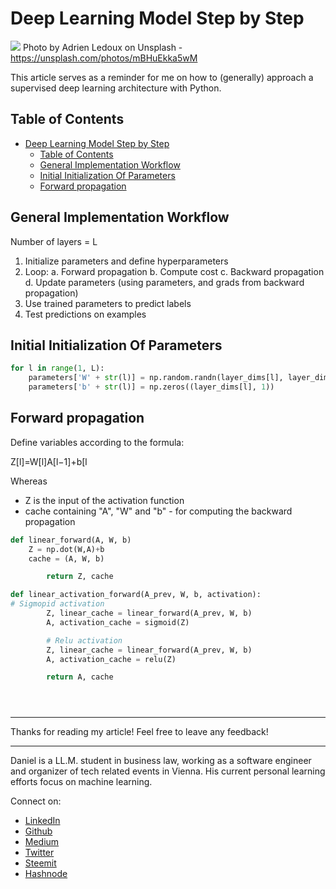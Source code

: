 # Deep Learning Model Step by Step

[<img src="https://images.unsplash.com/photo-1486848538113-ce1a4923fbc5?ixlib=rb-0.3.5&ixid=eyJhcHBfaWQiOjEyMDd9&s=57d5ed3770de4f9b039e5a3e54403ebe&auto=format&fit=crop&w=1287&q=80">](
https://unsplash.com/photos/mBHuEkka5wM)
Photo by Adrien Ledoux on Unsplash - https://unsplash.com/photos/mBHuEkka5wM

This article serves as a reminder for me on how to (generally) approach a supervised deep learning architecture with Python.

## Table of Contents

- [Deep Learning Model Step by Step](#deep-learning-model-step-by-step)
	- [Table of Contents](#table-of-contents)
	- [General Implementation Workflow](#general-implementation-workflow)
	- [Initial Initialization Of Parameters](#initial-initialization-of-parameters)
	- [Forward propagation](#forward-propagation)

## General Implementation Workflow

Number of layers = L

1. Initialize parameters and define hyperparameters
2. Loop:
    a. Forward propagation
    b. Compute cost
    c. Backward propagation
    d. Update parameters (using parameters, and grads from backward propagation)
3. Use trained parameters to predict labels
4. Test predictions on examples

## Initial Initialization Of Parameters

```python
for l in range(1, L):
	parameters['W' + str(l)] = np.random.randn(layer_dims[l], layer_dims[l-1]) * 0.01
	parameters['b' + str(l)] = np.zeros((layer_dims[l], 1))
```

## Forward propagation


Define variables according to the formula:

Z[l]=W[l]A[l−1]+b[l

Whereas
- Z is the input of the activation function
- cache containing "A", "W" and "b" - for computing the backward propagation

```python
def linear_forward(A, W, b)
    Z = np.dot(W,A)+b
    cache = (A, W, b)

		return Z, cache
```

```python
def linear_activation_forward(A_prev, W, b, activation):
# Sigmopid activation
		Z, linear_cache = linear_forward(A_prev, W, b)
		A, activation_cache = sigmoid(Z)

		# Relu activation
		Z, linear_cache = linear_forward(A_prev, W, b)
		A, activation_cache = relu(Z)

		return A, cache
```

```python

```

```python

```

```python

```


---

Thanks for reading my article! Feel free to leave any feedback!

---

Daniel is a LL.M. student in business law, working as a software engineer and organizer of tech related events in Vienna.
His current personal learning efforts focus on machine learning.

Connect on:
- [LinkedIn](https://www.linkedin.com/in/createdd)
- [Github](https://github.com/Createdd)
- [Medium](https://medium.com/@ddcreationstudi)
- [Twitter](https://twitter.com/DDCreationStudi)
- [Steemit](https://steemit.com/@createdd)
- [Hashnode](https://hashnode.com/@DDCreationStudio)

<!-- Written by Daniel Deutsch (deudan1010@gmail.com) -->